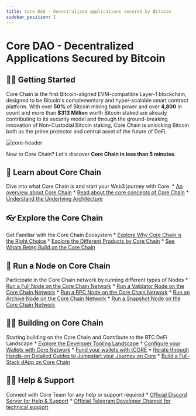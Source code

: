 ```yaml
---
title: Core DAO - Decentralized applications secured by Bitcoin
sidebar_position: 1
---
```


# Core DAO - Decentralized Applications Secured by Bitcoin

## 👨‍💻 Getting Started

Core Chain is the first Bitcoin-aligned EVM-compatible Layer-1 blockchain, designed to be Bitcoin's complementary and hyper-scalable smart contract platform. With over **50%** of Bitcoin mining hash power and over **4,800** in count and more than **$313 Million** worth Bitcoin staked are already contributing to its security model and through the ground-breaking innovation of Non-Custodial Bitcoin staking, Core Chain is unlocking Bitcoin both as the prime protector and central asset of the future of DeFi.

![core-header](../static/img/core-header.png)


New to Core Chain? Let's discover **Core Chain in less than 5 minutes**. 

## 📔 Learn about Core Chain
Dive into what Core Chain is and start your  Web3 journey with Core.
    * [An overview about Core Chain](./Learn/introduction/what-is-core-chain.md)
    * [Read about the core concepts of Core Chain](category/core-concepts)
    * [Understand the Underlying Architecture](./Learn/core-concepts/architecture.md)

## 👓 Explore the Core Chain
Get Familiar with the Core Chain Ecosystem
    * [Explore Why Core Chain is the Right Choice](./Learn/introduction/why-core-chain.md)
    * [Explore the Different Products by Core Chain](category/products)
    * [See Whats Being Build on the Core Chain](https://coredao.org/explore/ecosystem)

## 🔌 Run a Node on Core Chain
Participate in the Core Chain network by running different types of Nodes
    * [Run a Full Node on the Core Chain Network](./Node/Full-Node/on-mainnet.md)
    * [Run a Validator Node on the Core Chain Network](./Node/config/validator-node-config.md)
    * [Run a RPC Node on the Core Chain Network](./Node/config/rpc-node-config.md)
    * [Run an Archive Node on the Core Chain Network](./Node/config/archive-node-config.md)
    * [Run a Snapshot Node on the Core Chain Network](./Node/config/snapshot-node-config.md)

## 👨‍🔧 Building on Core Chain
Starting building on the Core Chain and Contribute to the BTC DeFi Landscape
    * [Explore the Developer Tooling Landscape](./Dev-Guide/dev-tools.md)
    * [Configure your Wallets with Core Network](./Dev-Guide/core-testnet-wallet-config.md) 
    * [Fund your wallets with tCORE](./Dev-Guide/core-faucet.md)
    * [Iterate through Hands-on Detailed Guides to Jumpstart your Journey on Core](category/dev-guides)
    * [Build a Full-Stack dApp on Core Chain](./Dev-Guide/dapp-on-core.md)

## 🙋‍♀️ Help & Support
Connect with Core Team for any help or support required
    * [Official Discord Server for Help & Support](https://discord.com/invite/coredaoofficial)
    * [Official Telegram Developer Channel for technical support](https://t.me/CoreDAOTelegram)